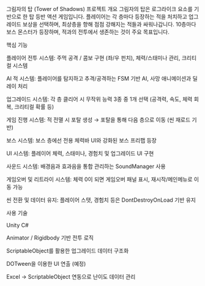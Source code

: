 그림자의 탑 (Tower of Shadows)
프로젝트 개요
그림자의 탑은 로그라이크 요소를 기반으로 한 탑 등반 액션 게임입니다.
플레이어는 각 층마다 등장하는 적을 처치하고 업그레이드 보상을 선택하며, 최상층을 향해 점점 강해지는 적들과 싸워나갑니다.
10층마다 보스 몬스터가 등장하며, 적과의 전투에서 생존하는 것이 주요 목표입니다.

핵심 기능

플레이어 전투 시스템: 주먹 공격 / 콤보 구현 (좌/우 펀치), 체력/스태미나 관리, 크리티컬 시스템

AI 적 시스템: 플레이어를 탐지하고 추격/공격하는 FSM 기반 AI, 사망 애니메이션과 딜레이 처리

업그레이드 시스템: 각 층 클리어 시 무작위 능력 3종 중 1개 선택 (공격력, 속도, 체력 회복, 크리티컬 확률 등)

게임 진행 시스템: 적 전멸 시 포탈 생성 → 포탈을 통해 다음 층으로 이동 (씬 재로드 기반)

보스 시스템: 보스 층에선 전용 체력바 UI와 강화된 보스 프리팹 등장

UI 시스템: 플레이어 체력, 스태미나, 경험치 및 업그레이드 UI 구현

사운드 시스템: 배경음과 효과음을 통합 관리하는 SoundManager 사용

게임오버 및 리트라이 시스템: 체력 0이 되면 게임오버 패널 표시, 재시작/메인메뉴로 이동 가능

씬 전환 및 데이터 유지: 플레이어 스탯, 경험치 등은 DontDestroyOnLoad 기반 유지

사용 기술

Unity C#

Animator / Rigidbody 기반 전투 로직

ScriptableObject를 활용한 업그레이드 데이터 구조화

DOTween을 이용한 UI 연출 (예정)

Excel → ScriptableObject 연동으로 난이도 데이터 관리
